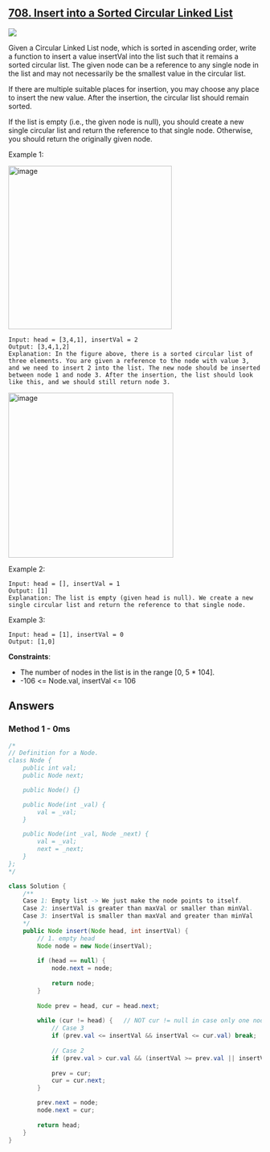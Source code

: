 ## [708. Insert into a Sorted Circular Linked List](https://leetcode.com/problems/insert-into-a-sorted-circular-linked-list/)

![](https://github.com/weltond/DataStructure/blob/master/medium.PNG)

Given a Circular Linked List node, which is sorted in ascending order, write a function to insert a value insertVal into the list such that it remains a sorted circular list. The given node can be a reference to any single node in the list and may not necessarily be the smallest value in the circular list.

If there are multiple suitable places for insertion, you may choose any place to insert the new value. After the insertion, the circular list should remain sorted.

If the list is empty (i.e., the given node is null), you should create a new single circular list and return the reference to that single node. Otherwise, you should return the originally given node.

 

Example 1:

<img width="325" alt="image" src="https://user-images.githubusercontent.com/9000286/154909395-8d9e09a2-6f7e-494f-b47b-3ccb010e0ce7.png">


 ```
Input: head = [3,4,1], insertVal = 2
Output: [3,4,1,2]
Explanation: In the figure above, there is a sorted circular list of three elements. You are given a reference to the node with value 3, and we need to insert 2 into the list. The new node should be inserted between node 1 and node 3. After the insertion, the list should look like this, and we should still return node 3.
```
<img width="328" alt="image" src="https://user-images.githubusercontent.com/9000286/154909449-f831844a-2da8-46c0-b2a3-da664eb1b275.png">


Example 2:

```
Input: head = [], insertVal = 1
Output: [1]
Explanation: The list is empty (given head is null). We create a new single circular list and return the reference to that single node.
```

Example 3:

```
Input: head = [1], insertVal = 0
Output: [1,0]
``` 

**Constraints**:

- The number of nodes in the list is in the range [0, 5 * 104].
- -106 <= Node.val, insertVal <= 106

## Answers

### Method 1 - 0ms 

```java
/*
// Definition for a Node.
class Node {
    public int val;
    public Node next;

    public Node() {}

    public Node(int _val) {
        val = _val;
    }

    public Node(int _val, Node _next) {
        val = _val;
        next = _next;
    }
};
*/

class Solution {
    /**
    Case 1: Empty list -> We just make the node points to itself.
    Case 2: insertVal is greater than maxVal or smaller than minVal.
    Case 3: insertVal is smaller than maxVal and greater than minVal
    */
    public Node insert(Node head, int insertVal) {
        // 1. empty head
        Node node = new Node(insertVal);
        
        if (head == null) {
            node.next = node;
            
            return node;
        }
        
        Node prev = head, cur = head.next;
        
        while (cur != head) {   // NOT cur != null in case only one node [1]
            // Case 3
            if (prev.val <= insertVal && insertVal <= cur.val) break;
            
            // Case 2
            if (prev.val > cur.val && (insertVal >= prev.val || insertVal <= cur.val)) break;
            
            prev = cur;
            cur = cur.next;
        }

        prev.next = node;
        node.next = cur;
        
        return head;
    }
}
```
